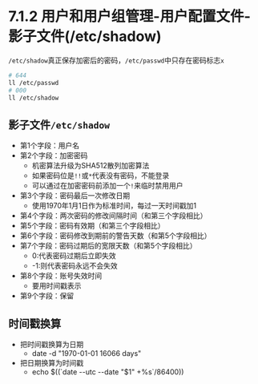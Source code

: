 # 7.1.2 用户和用户组管理-用户配置文件-影子文件(/etc/shadow)

`/etc/shadow`真正保存加密后的密码，`/etc/passwd`中只存在密码标志`x`

```bash
# 644
ll /etc/passwd
# 000
ll /etc/shadow
```
## 影子文件`/etc/shadow`
- 第1个字段：用户名
- 第2个字段：加密密码
    - 机密算法升级为SHA512散列加密算法
    - 如果密码位是`!!`或`*`代表没有密码，不能登录
    - 可以通过在加密密码前添加一个`!`来临时禁用用户
- 第3个字段：密码最后一次修改日期
    - 使用1970年1月1日作为标准时间，每过一天时间戳加1
- 第4个字段：两次密码的修改间隔时间（和第三个字段相比）
- 第5个字段：密码有效期（和第三个字段相比）
- 第6个字段：密码修改到期前的警告天数（和第5个字段相比）
- 第7个字段：密码过期后的宽限天数（和第5个字段相比）
    - 0:代表密码过期后立即失效
    - -1:则代表密码永远不会失效
- 第8个字段：账号失效时间
    - 要用时间戳表示
- 第9个字段：保留

## 时间戳换算
- 把时间戳换算为日期
    - date -d "1970-01-01 16066 days"
- 把日期换算为时间戳
    - echo $((`date --utc --date "$1" +%s`/86400))
